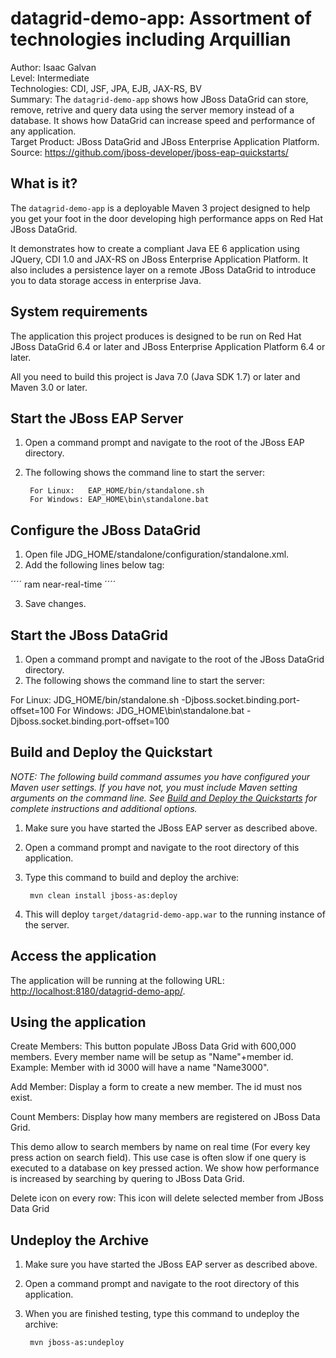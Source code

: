 datagrid-demo-app: Assortment of technologies including Arquillian
========================
Author: Isaac Galvan  
Level: Intermediate  
Technologies: CDI, JSF, JPA, EJB, JAX-RS, BV  
Summary: The `datagrid-demo-app` shows how JBoss DataGrid can store, remove, retrive and query data using the server memory instead of a database. It shows how DataGrid can increase speed and performance of any application.  
Target Product: JBoss DataGrid and JBoss Enterprise Application Platform.
Source: <https://github.com/jboss-developer/jboss-eap-quickstarts/>  

What is it?
-----------

The `datagrid-demo-app` is a deployable Maven 3 project designed to help you get your foot in the door developing high performance apps on Red Hat JBoss DataGrid. 

It demonstrates how to create a compliant Java EE 6 application using JQuery, CDI 1.0 and JAX-RS on JBoss Enterprise Application Platform. It also includes a persistence layer on a remote JBoss DataGrid to introduce you to data storage access in enterprise Java. 


System requirements
-------------------

The application this project produces is designed to be run on Red Hat JBoss DataGrid 6.4 or later and JBoss Enterprise Application Platform 6.4 or later. 

All you need to build this project is Java 7.0 (Java SDK 1.7) or later and Maven 3.0 or later.

Start the JBoss EAP Server
-------------------------

1. Open a command prompt and navigate to the root of the JBoss EAP directory.
2. The following shows the command line to start the server:

        For Linux:   EAP_HOME/bin/standalone.sh
        For Windows: EAP_HOME\bin\standalone.bat

Configure the JBoss DataGrid
-------------------------

1. Open file JDG_HOME/standalone/configuration/standalone.xml.
2. Add the following lines below <cache-container name="local" default-cache="default" statistics="true"> tag:

´´´´
    <local-cache name="members" start="EAGER">
        <indexing index="LOCAL">
            <property name="default.directory_provider">ram</property>
            <property name="default.indexmanager">near-real-time</property>
        </indexing>
        <locking isolation="NONE" acquire-timeout="30000" concurrency-level="1000" striping="false"/>
        <transaction mode="NONE"/>
    </local-cache>
´´´´

3. Save changes.


Start the JBoss DataGrid
-------------------------

1. Open a command prompt and navigate to the root of the JBoss DataGrid directory.
2. The following shows the command line to start the server:

For Linux:   JDG_HOME/bin/standalone.sh -Djboss.socket.binding.port-offset=100
For Windows: JDG_HOME\bin\standalone.bat -Djboss.socket.binding.port-offset=100

 
Build and Deploy the Quickstart
-------------------------

_NOTE: The following build command assumes you have configured your Maven user settings. If you have not, you must include Maven setting arguments on the command line. See [Build and Deploy the Quickstarts](https://github.com/jboss-developer/jboss-developer-shared-resources/blob/master/guides/BUILD_AND_DEPLOY.md#build-and-deploy-the-quickstarts) for complete instructions and additional options._

1. Make sure you have started the JBoss EAP server as described above.
2. Open a command prompt and navigate to the root directory of this application.
3. Type this command to build and deploy the archive:

        mvn clean install jboss-as:deploy

4. This will deploy `target/datagrid-demo-app.war` to the running instance of the server.
 

Access the application 
---------------------

The application will be running at the following URL: <http://localhost:8180/datagrid-demo-app/>.

Using the application 
---------------------

Create Members: This button populate JBoss Data Grid with 600,000 members. Every member name will be setup as "Name"+member id.
Example: Member with id 3000 will have a name "Name3000".

Add Member: Display a form to create a new member. The id must nos exist.

Count Members: Display how many members are registered on JBoss Data Grid.

This demo allow to search members by name on real time (For every key press action on search field). 
This use case is often slow if one query is executed to a database on key pressed action. We show how performance is increased by searching by quering to JBoss Data Grid.

Delete icon on every row: This icon will delete selected member from JBoss Data Grid
    

Undeploy the Archive
--------------------

1. Make sure you have started the JBoss EAP server as described above.
2. Open a command prompt and navigate to the root directory of this application.
3. When you are finished testing, type this command to undeploy the archive:

        mvn jboss-as:undeploy
   
